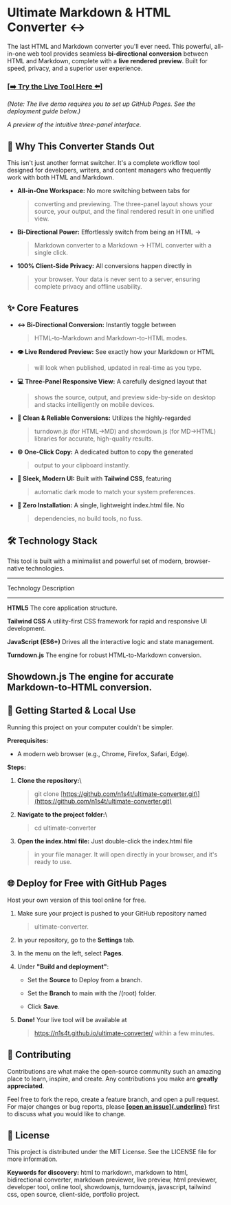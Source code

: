 # Ultimate Markdown & HTML Converter ↔️

The last HTML and Markdown converter you\'ll ever need. This powerful,
all-in-one web tool provides seamless **bi-directional conversion**
between HTML and Markdown, complete with a **live rendered preview**.
Built for speed, privacy, and a superior user experience.

### [**[➡️ Try the Live Tool Here ⬅️]**](https://n1s4t.github.io/ultimate-converter/)

*(Note: The live demo requires you to set up GitHub Pages. See the
deployment guide below.)*

*A preview of the intuitive three-panel interface.*

## 🤔 Why This Converter Stands Out

This isn\'t just another format switcher. It\'s a complete workflow tool
designed for developers, writers, and content managers who frequently
work with both HTML and Markdown.

-   **All-in-One Workspace:** No more switching between tabs for
    > converting and previewing. The three-panel layout shows your
    > source, your output, and the final rendered result in one unified
    > view.

-   **Bi-Directional Power:** Effortlessly switch from being an HTML -\>
    > Markdown converter to a Markdown -\> HTML converter with a single
    > click.

-   **100% Client-Side Privacy:** All conversions happen directly in
    > your browser. Your data is never sent to a server, ensuring
    > complete privacy and offline usability.

## ✨ Core Features

-   **↔️ Bi-Directional Conversion:** Instantly toggle between
    > HTML-to-Markdown and Markdown-to-HTML modes.

-   **👁️ Live Rendered Preview:** See exactly how your Markdown or HTML
    > will look when published, updated in real-time as you type.

-   **💻 Three-Panel Responsive View:** A carefully designed layout that
    > shows the source, output, and preview side-by-side on desktop and
    > stacks intelligently on mobile devices.

-   **🧼 Clean & Reliable Conversions:** Utilizes the highly-regarded
    > turndown.js (for HTML-\>MD) and showdown.js (for MD-\>HTML)
    > libraries for accurate, high-quality results.

-   **©️ One-Click Copy:** A dedicated button to copy the generated
    > output to your clipboard instantly.

-   **🌙 Sleek, Modern UI:** Built with **Tailwind CSS**, featuring
    > automatic dark mode to match your system preferences.

-   **🚀 Zero Installation:** A single, lightweight index.html file. No
    > dependencies, no build tools, no fuss.

## 🛠️ Technology Stack

This tool is built with a minimalist and powerful set of modern,
browser-native technologies.

  -----------------------------------------------------------------------
  Technology                          Description
  ----------------------------------- -----------------------------------
  **HTML5**                           The core application structure.

  **Tailwind CSS**                    A utility-first CSS framework for
                                      rapid and responsive UI
                                      development.

  **JavaScript (ES6+)**               Drives all the interactive logic
                                      and state management.

  **Turndown.js**                     The engine for robust
                                      HTML-to-Markdown conversion.

  **Showdown.js**                     The engine for accurate
                                      Markdown-to-HTML conversion.
  -----------------------------------------------------------------------

## 🚀 Getting Started & Local Use

Running this project on your computer couldn\'t be simpler.

**Prerequisites:**

-   A modern web browser (e.g., Chrome, Firefox, Safari, Edge).

**Steps:**

1.  **Clone the repository:**\
    > git clone
    > \[https://github.com/n1s4t/ultimate-converter.git\](https://github.com/n1s4t/ultimate-converter.git)

2.  **Navigate to the project folder:**\
    > cd ultimate-converter

3.  **Open the index.html file:** Just double-click the index.html file
    > in your file manager. It will open directly in your browser, and
    > it\'s ready to use.

## 🌐 Deploy for Free with GitHub Pages

Host your own version of this tool online for free.

1.  Make sure your project is pushed to your GitHub repository named
    > ultimate-converter.

2.  In your repository, go to the **Settings** tab.

3.  In the menu on the left, select **Pages**.

4.  Under **\"Build and deployment\"**:

    -   Set the **Source** to Deploy from a branch.

    -   Set the **Branch** to main with the /(root) folder.

    -   Click **Save**.

5.  **Done!** Your live tool will be available at
    > https://n1s4t.github.io/ultimate-converter/ within a few minutes.

## 🤝 Contributing

Contributions are what make the open-source community such an amazing
place to learn, inspire, and create. Any contributions you make are
**greatly appreciated**.

Feel free to fork the repo, create a feature branch, and open a pull
request. For major changes or bug reports, please [**[open an
issue]{.underline}**](https://www.google.com/search?q=https://github.com/n1s4t/ultimate-converter/issues)
first to discuss what you would like to change.

## 📜 License

This project is distributed under the MIT License. See the LICENSE file
for more information.

**Keywords for discovery:** html to markdown, markdown to html,
bidirectional converter, markdown previewer, live preview, html
previewer, developer tool, online tool, showdownjs, turndownjs,
javascript, tailwind css, open source, client-side, portfolio project.
